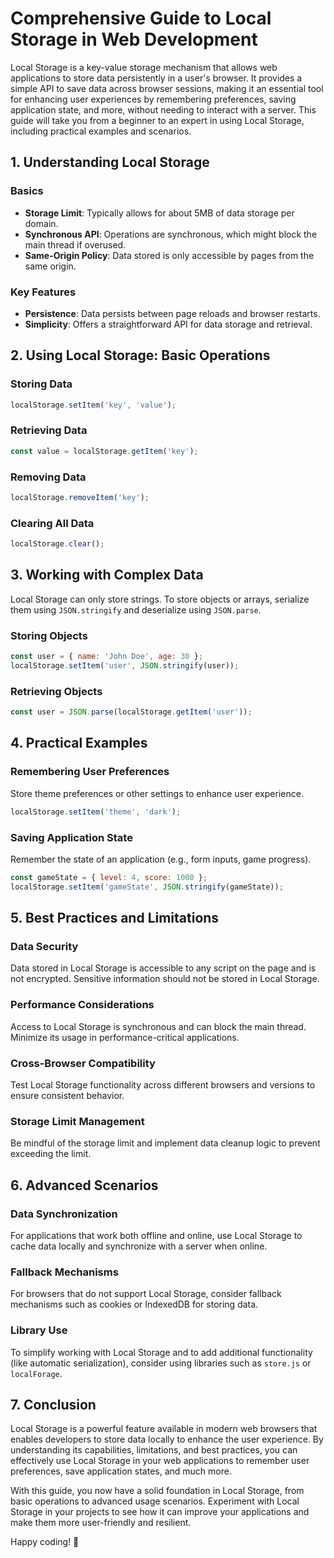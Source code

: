 # Comprehensive Guide to Local Storage in Web Development

Local Storage is a key-value storage mechanism that allows web applications to store data persistently in a user's browser. It provides a simple API to save data across browser sessions, making it an essential tool for enhancing user experiences by remembering preferences, saving application state, and more, without needing to interact with a server. This guide will take you from a beginner to an expert in using Local Storage, including practical examples and scenarios.

## 1. Understanding Local Storage

### Basics
- **Storage Limit**: Typically allows for about 5MB of data storage per domain.
- **Synchronous API**: Operations are synchronous, which might block the main thread if overused.
- **Same-Origin Policy**: Data stored is only accessible by pages from the same origin.

### Key Features
- **Persistence**: Data persists between page reloads and browser restarts.
- **Simplicity**: Offers a straightforward API for data storage and retrieval.

## 2. Using Local Storage: Basic Operations

### Storing Data
```javascript
localStorage.setItem('key', 'value');
```

### Retrieving Data
```javascript
const value = localStorage.getItem('key');
```

### Removing Data
```javascript
localStorage.removeItem('key');
```

### Clearing All Data
```javascript
localStorage.clear();
```

## 3. Working with Complex Data

Local Storage can only store strings. To store objects or arrays, serialize them using `JSON.stringify` and deserialize using `JSON.parse`.

### Storing Objects
```javascript
const user = { name: 'John Doe', age: 30 };
localStorage.setItem('user', JSON.stringify(user));
```

### Retrieving Objects
```javascript
const user = JSON.parse(localStorage.getItem('user'));
```

## 4. Practical Examples

### Remembering User Preferences
Store theme preferences or other settings to enhance user experience.
```javascript
localStorage.setItem('theme', 'dark');
```

### Saving Application State
Remember the state of an application (e.g., form inputs, game progress).
```javascript
const gameState = { level: 4, score: 1000 };
localStorage.setItem('gameState', JSON.stringify(gameState));
```

## 5. Best Practices and Limitations

### Data Security
Data stored in Local Storage is accessible to any script on the page and is not encrypted. Sensitive information should not be stored in Local Storage.

### Performance Considerations
Access to Local Storage is synchronous and can block the main thread. Minimize its usage in performance-critical applications.

### Cross-Browser Compatibility
Test Local Storage functionality across different browsers and versions to ensure consistent behavior.

### Storage Limit Management
Be mindful of the storage limit and implement data cleanup logic to prevent exceeding the limit.

## 6. Advanced Scenarios

### Data Synchronization
For applications that work both offline and online, use Local Storage to cache data locally and synchronize with a server when online.

### Fallback Mechanisms
For browsers that do not support Local Storage, consider fallback mechanisms such as cookies or IndexedDB for storing data.

### Library Use
To simplify working with Local Storage and to add additional functionality (like automatic serialization), consider using libraries such as `store.js` or `localForage`.

## 7. Conclusion

Local Storage is a powerful feature available in modern web browsers that enables developers to store data locally to enhance the user experience. By understanding its capabilities, limitations, and best practices, you can effectively use Local Storage in your web applications to remember user preferences, save application states, and much more.

With this guide, you now have a solid foundation in Local Storage, from basic operations to advanced usage scenarios. Experiment with Local Storage in your projects to see how it can improve your applications and make them more user-friendly and resilient.

Happy coding! 🚀
